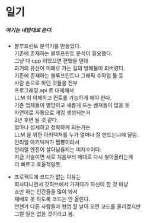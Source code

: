 # 일기  
##### 여기는 내맘대로 쓴다.

- 블루프린트 분석기를 만들었다.  
  기존에 존재하는 블루프린트 분석이 필요했다.  
  그냥 다 cpp 이었으면 편했을 텐데  
  과거의 유산이 미래로 가는 길의 방해물이 되버렸다.  
  기존에 존재하는 블루프린트나 그래픽 수작업 툴 등  
  사람 손으로 하던 것들을 전부  
  프로그래밍 api 로 대체해서  
  LLM 이 이해하고 컨트롤 가능하게 해야 한다.  
  기존 업체들이 멸망하고 새롭게 뜨는 벤쳐들이 많을 듯  
  자연어로 자동으로 게임 생성되는거  
  2년 후면 될 것 같다.  
  얼마나 섬세하고 정확하게 되는가는  
  LLM 을 위한 아키텍쳐를 누가 얼마나 잘 만드는냐에 달림.  
  언리얼 아키텍쳐가 짬뽕이라서  
  언리얼 엔진이 살아남을지는 미지수이다.  
  지금 기술이면  새로 처음부터 제대로 다시 쌓아올리는게  
  더 빠르고 효율적일듯.  

- 프로젝트에 코드가 없는 이유는  
  회사다니면서 깃허브에서 가져다가 자신이 한 것 마냥  
  쇼만 하는 인간들을 많이 봐서  
  재배포 못 하도록 코드는 안 올린다.  
  언젠가 다른 사람들과 협업 할 날이 오면 코드를 올리겠지만  
  그럴 일은 없을 것이라고 봄.    
  
